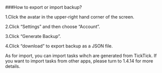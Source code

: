 ###How to export or import backup?

1.Click the avatar in the upper-right hand corner of the screen.

2.Click “Settings” and then choose “Account”.

3.Click “Generate Backup”.

4.Click “download” to export backup as a JSON file.

As for import, you can import tasks wihch are generated from TickTick. If you want to import tasks from other apps, please turn to 1.4.14 for more details. 



